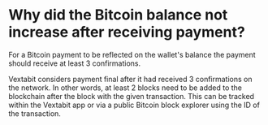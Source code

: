 # Why did the Bitcoin balance not increase after receiving payment?

For a Bitcoin payment to be reflected on the wallet's balance the payment should receive at least 3 confirmations.

Vextabit considers payment final after it had received 3 confirmations on the network. In other words, at least 2 blocks need to be added to the blockchain after the block with the given transaction. This can be tracked within the Vextabit app or via a public Bitcoin block explorer using the ID of the transaction.


